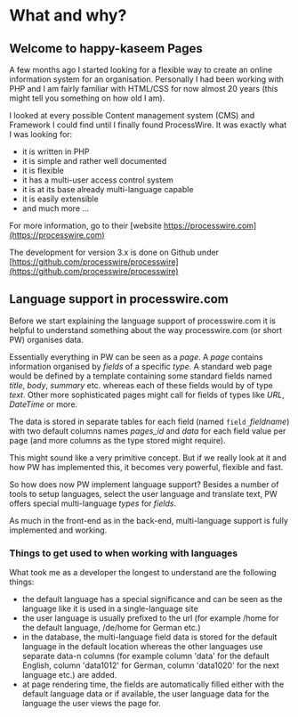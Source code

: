 # What and why?
## Welcome to happy-kaseem Pages

A few months ago I started looking for a flexible way to create an online information system for an organisation. Personally I had been working with PHP and I am fairly familiar with HTML/CSS for now almost 20 years (this might tell you something on how old I am).

I looked at every possible Content management system (CMS) and Framework I could find until I finally found ProcessWire. It was exactly what I was looking for:
- it is written in PHP
- it is simple and rather well documented
- it is flexible
- it has a multi-user access control system
- it is at its base already multi-language capable
- it is easily extensible
- and much more ...

For more information, go to their [website https://processwire.com](https://processwire.com)

The development for version 3.x is done on Github under [https://github.com/processwire/processwire](https://github.com/processwire/processwire) 

## Language support in processwire.com

Before we start explaining the language support of processwire.com it is helpful to understand something about the way processwire.com (or short PW) organises data.

Essentially everything in PW can be seen as a _page_. A _page_ contains information organised by _fields_ of a specific _type_. A standard web page would be defined by a template containing some standard fields named _title_, _body_, _summary_ etc. whereas each of these fields would by of type _text_. Other more sophisticated pages might call for fields of types like _URL_, _DateTime_ or more. 

The data is stored in separate tables for each field (named `field_`_fieldname_) with two default columns names _pages_id_ and _data_ for each field value per page (and more columns as the type stored might require).

This might sound like a very primitive concept. But if we really look at it and how PW has implemented this, it becomes very powerful, flexible and fast.

So how does now PW implement language support? Besides a number of tools to setup languages, select the user language and translate text, PW offers special multi-language _types_ for _fields_.

As much in the front-end as in the back-end, multi-language support is fully implemented and working.

### Things to get used to when working with languages

What took me as a developer the longest to understand are the following things:
- the default language has a special significance and can be seen as the language like it is used in a single-language site
- the user language is usually prefixed to the url (for example /home for the default language, /de/home for German etc.)
- in the database, the multi-language field data is stored for the default language in the default location whereas the other languages use separate data-n columns (for example column 'data' for the default English, column 'data1012' for German, column 'data1020' for the next language etc.) are added.
- at page rendering time, the fields are automatically filled either with the default language data or if available, the user language data for the language the user views the page for.

